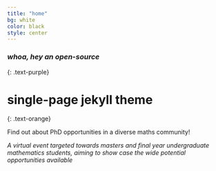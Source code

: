 ```yaml
---
title: "home"
bg: white
color: black
style: center
---
```


### *whoa, hey an open-source*
{: .text-purple}

<span class="fa-stack subtlecircle" style="font-size:100px; background:rgba(255,166,0,0.1)">
  <i class="fa fa-circle fa-stack-2x text-white"></i>
  <i class="fa fa-book-open fa-stack-1x text-orange"></i>
</span>

# single-page jekyll theme
{: .text-orange}

Find out about PhD opportunities in a diverse maths community!


*A virtual event targeted towards masters and final year undergraduate mathematics students, aiming to show case the wide potential opportunities available*